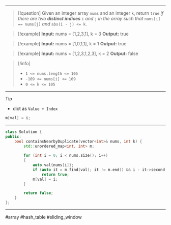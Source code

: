 ___

> [!question] 
> Given an integer array `nums` and an integer `k`, return `true` _if there are two **distinct indices**_ `i` _and_ `j` _in the array such that_ `nums[i] == nums[j]` _and_ `abs(i - j) <= k`. 

> [!example] 
> **Input:** nums = [1,2,3,1], k = 3
**Output:** true 

> [!example] 
> **Input:** nums = [1,0,1,1], k = 1
**Output:** true 

> [!example] 
> **Input:** nums = [1,2,3,1,2,3], k = 2
**Output:** false 

> [!info] 
> - `1 <= nums.length <= 105`
> - `-109 <= nums[i] <= 109`
> - `0 <= k <= 105` 

___

> [!tip] 
> - dict as `Value + Index`
> ```cpp
> m[val] = i;
> ```

___

```cpp
class Solution {
public:
    bool containsNearbyDuplicate(vector<int>& nums, int k) {
        std::unordered_map<int, int> m;
        
        for (int i = 0; i < nums.size(); i++)
        {
            auto val{nums[i]};
            if (auto it = m.find(val); it != m.end() && i - it->second <= k)
                return true;
            m[val] = i; 
        }

        return false;
    }
};
```

___

#array #hash_table #sliding_window

